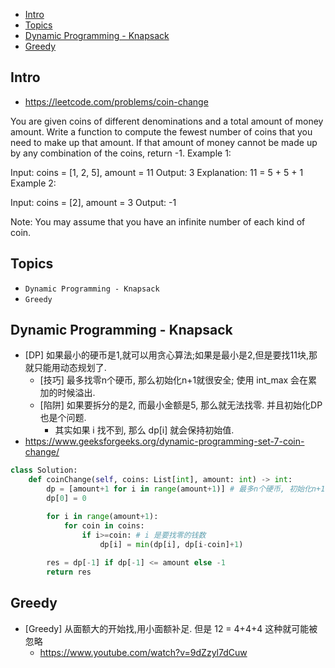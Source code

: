 - [Intro](#intro)
- [Topics](#topics)
- [Dynamic Programming - Knapsack](#dynamic-programming---knapsack)
- [Greedy](#greedy)

## Intro

- https://leetcode.com/problems/coin-change

You are given coins of different denominations and a total amount of money amount. Write a function to compute the fewest number of coins that you need to make up that amount. If that amount of money cannot be made up by any combination of the coins, return -1.
Example 1:

Input: coins = [1, 2, 5], amount = 11
Output: 3 
Explanation: 11 = 5 + 5 + 1
Example 2:

Input: coins = [2], amount = 3
Output: -1

Note:
You may assume that you have an infinite number of each kind of coin.




## Topics

- `Dynamic Programming - Knapsack`
- `Greedy`

## Dynamic Programming - Knapsack



- [DP] 如果最小的硬币是1,就可以用贪心算法;如果是最小是2,但是要找11块,那就只能用动态规划了.
  - [技巧] 最多找零n个硬币, 那么初始化n+1就很安全; 使用 int_max 会在累加的时候溢出.
  - [陷阱] 如果要拆分的是2, 而最小金额是5, 那么就无法找零. 并且初始化DP也是个问题.
    - 其实如果 i 找不到, 那么 dp[i] 就会保持初始值.
- https://www.geeksforgeeks.org/dynamic-programming-set-7-coin-change/




```py
class Solution:
    def coinChange(self, coins: List[int], amount: int) -> int:
        dp = [amount+1 for i in range(amount+1)] # 最多n个硬币, 初始化n+1就很安全
        dp[0] = 0

        for i in range(amount+1):
            for coin in coins:
                if i>=coin: # i 是要找零的钱数
                    dp[i] = min(dp[i], dp[i-coin]+1)
        
        res = dp[-1] if dp[-1] <= amount else -1
        return res
```


## Greedy

- [Greedy] 从面额大的开始找,用小面额补足. 但是 12 = 4+4+4 这种就可能被忽略
  - https://www.youtube.com/watch?v=9dZzyl7dCuw




